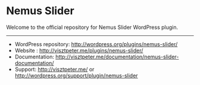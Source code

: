 # Nemus Slider

Welcome to the official repository for Nemus Slider WordPress plugin.

-----------------------

* WordPress repository: http://wordpress.org/plugins/nemus-slider/
* Website : http://visztpeter.me/plugins/nemus-slider/
* Documentation: http://visztpeter.me/documentation/nemus-slider-documentation/
* Support: http://visztpeter.me/ or http://wordpress.org/support/plugin/nemus-slider